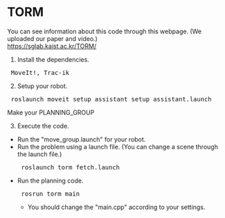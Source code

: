 # TORM

You can see information about this code through this webpage. (We uploaded our paper and video.) </br>
https://sglab.kaist.ac.kr/TORM/</br>

1. Install the dependencies.

<pre> MoveIt!, Trac-ik </pre>

2. Setup your robot.

<pre> roslaunch moveit_setup_assistant setup_assistant.launch </pre>
  Make your PLANNING_GROUP

3. Execute the code.
  - Run the "move_group.launch" for your robot.
  - Run the problem using a launch file. (You can change a scene through the launch file.)
    <pre> roslaunch torm fetch.launch </pre>
  - Run the planning code.
    <pre> rosrun torm main </pre>
    - You should change the "main.cpp" according to your settings.
